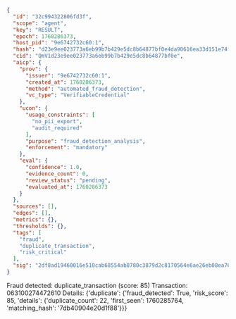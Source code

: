 ```json
{
  "id": "32c994322806fd3f",
  "scope": "agent",
  "key": "RESULT",
  "epoch": 1760286373,
  "host_pid": "9e6742732c60:1",
  "hash": "d23e9ee023773a6eb99b7b429e5dc8b64877bf0e4da90616ea33d151e74fabbd",
  "cid": "QmV1d23e9ee023773a6eb99b7b429e5dc8b64877bf0e",
  "aicp": {
    "prov": {
      "issuer": "9e6742732c60:1",
      "created_at": 1760286373,
      "method": "automated_fraud_detection",
      "vc_type": "VerifiableCredential"
    },
    "ucon": {
      "usage_constraints": [
        "no_pii_export",
        "audit_required"
      ],
      "purpose": "fraud_detection_analysis",
      "enforcement": "mandatory"
    },
    "eval": {
      "confidence": 1.0,
      "evidence_count": 0,
      "review_status": "pending",
      "evaluated_at": 1760286373
    }
  },
  "sources": [],
  "edges": [],
  "metrics": {},
  "thresholds": {},
  "tags": [
    "fraud",
    "duplicate_transaction",
    "risk_critical"
  ],
  "sig": "2df8ad19460016e510cab68554ab8780c3879d2c8170564e6ae26eb08ea76923"
}
```

Fraud detected: duplicate_transaction (score: 85)
Transaction: 063100274472610
Details: {'duplicate': {'fraud_detected': True, 'risk_score': 85, 'details': {'duplicate_count': 22, 'first_seen': 1760285764, 'matching_hash': '7db40904e20d1f88'}}}